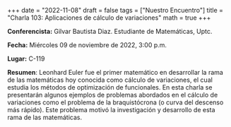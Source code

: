 +++
date  = "2022-11-08"
draft = false
tags  = ["Nuestro Encuentro"]
title = "Charla 103: Aplicaciones de cálculo de variaciones"
math  = true
+++


**Conferencista:**  Gilvar Bautista Diaz. Estudiante de Matemáticas, Uptc.

**Fecha:** Miércoles 09 de noviembre de 2022, 3:00 p.m.

**Lugar:** C-119

**Resumen**: Leonhard Euler fue el primer matemático en desarrollar la rama de las matemáticas hoy conocida como cálculo de variaciones, el cual estudia los métodos de optimización de funcionales. En esta charla se presentarán algunos ejemplos de problemas abordados en el cálculo de variaciones como el problema de la braquistócrona (o curva del descenso más rápido). Este problema motivó la investigación y desarrollo de esta rama de las matemáticas.

